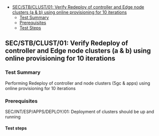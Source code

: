 - [SEC/STB/CLUST/01: Verify Redeploy of controller and Edge node clusters (a & b) using online provisioning for 10 iterations](#secstbclust01-Verify-Redeploy-of-controller-and-Edge-node-clusters-a-b-using-online-provisioning-for-10-iterations)
    - [Test Summary](#test-summary)
    - [Prerequisites](#prerequisites)
    - [Test Steps](#test-steps)

## SEC/STB/CLUST/01: Verify Redeploy of controller and Edge node clusters (a & b) using online provisioning for 10 iterations
     
  ### Test Summary
  Performing Redeploy of controller and node clusters (5gc & apps) using online provisioning for 10 iterations
   
  ### Prerequisites
  SEC/INT/ESP/APPS/DEPLOY/01: Deployment of clusters should be up and running
   
  #### Test steps
